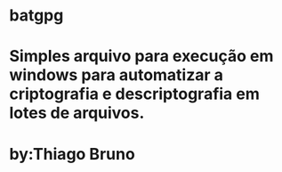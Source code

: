 # batgpg

# Simples arquivo para execução em windows para automatizar a criptografia e descriptografia em lotes de arquivos.
# by:Thiago Bruno
